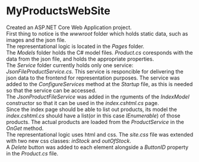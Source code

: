 # MyProductsWebSite
Created an ASP.NET Core Web Application project.\
First thing to notice is the _wwwroot_ folder which holds static data, such as images and the json file.\
The representational logic is located in the _Pages_ folder.\
The _Models_ folder holds the C# model files. _Product.cs_ coresponds with the data from the json file, and holds the appropriate properties.\
The _Service_ folder currently holds only one service: _JsonFileProductService.cs_. This service is responcible for delivering the json data to the frontend for representation purposes. The service was added to the _ConfigureServices_ method at the _Startup_ file, as this is needed so that the service can be accessed.\
The _JsonProductFileService_ was added in the rguments of the _IndexModel_ constructor so that it can be used in the _index.cshtml.cs_ page.\
Since the index page should be able to list out products, its model the _index.cshtml.cs_ should have a list(or in this case _IEnumerable_) of those products. The actual products are loaded from the _ProductService_ in the _OnGet_ method.\
The representational logic uses html and css. The _site.css_ file was extended with two new css classes: _inStock_ and _outOfStock_.\
A _Delete_ button was added to each element alongside a _ButtonID_ property in the _Product.cs_ file.
